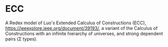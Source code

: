 ECC
===

A Redex model of Luo's Extended Calculus of Constructions (ECC), https://ieeexplore.ieee.org/document/39193/, a variant of the Calculus of Constructions with an infinite hierarchy of universes, and strong dependent pairs (Σ types).
